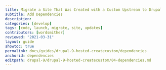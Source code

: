 ```yaml
---
title: Migrate a Site That Was Created with a Custom Upstream to Drupal 9
subtitle: Add Dependencies
description: 
categories: [develop]
tags: [code, launch, migrate, site, updates]
contributors: [wordsmither]
reviewed: "2021-03-31"
layout: guide
showtoc: true
permalink: docs/guides/drupal-9-hosted-createcustom/dependencies
anchorid: dependencies
editpath: drupal-9/drupal-9-hosted-createcustom/04-dependencies.md
---
```

<Partial file="drupal-9/dependencies-compatible.md" />
